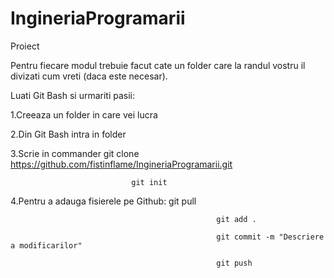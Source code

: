 # IngineriaProgramarii
Proiect

Pentru fiecare modul trebuie facut cate un folder care la randul vostru il divizati cum  vreti (daca este necesar).

Luati Git Bash si urmariti pasii:


1.Creeaza un folder in care vei lucra

2.Din Git Bash intra in folder

3.Scrie in commander           git clone https://github.com/fistinflame/IngineriaProgramarii.git

                               git init

4.Pentru a adauga fisierele pe Github:            git pull

                                                  git add .
                                                  
                                                  git commit -m "Descriere a modificarilor"
                                                  
                                                  git push

